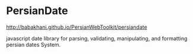 PersianDate
===========

http://babakhani.github.io/PersianWebToolkit/persiandate


javascript date library for parsing, validating, manipulating, and formatting persian dates System.
